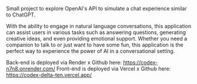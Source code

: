 Small project to explore OpenAI's API to simulate a chat experience similar to ChatGPT. 


With the ability to engage in natural language conversations, this application can assist users in various tasks such as answering questions, generating creative ideas, and even providing emotional support. Whether you need a companion to talk to or just want to have some fun, this application is the perfect way to experience the power of AI in a conversational setting.


Back-end is deployed via Render x Github here: https://codex-n7n8.onrender.com/
Front-end is deployed via Vercel x Github here: https://codex-delta-ten.vercel.app/